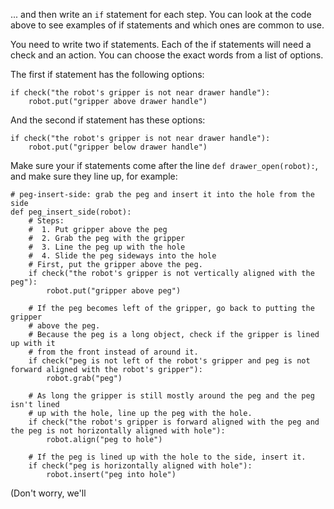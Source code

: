 

... and then write an `if` statement for each step.
You can look at the code above to see examples of if statements and which ones
are common to use.

You need to write two if statements.
Each of the if statements will need a check and an action.
You can choose the exact words from a list of options.

The first if statement has the following options:
```
if check("the robot's gripper is not near drawer handle"):
    robot.put("gripper above drawer handle")
```

And the second if statement has these options:
```
if check("the robot's gripper is not near drawer handle"):
    robot.put("gripper below drawer handle")
```

Make sure your if statements come after the line `def drawer_open(robot):`,
and make sure they line up, for example:

```
# peg-insert-side: grab the peg and insert it into the hole from the side
def peg_insert_side(robot):
    # Steps:
    #  1. Put gripper above the peg
    #  2. Grab the peg with the gripper
    #  3. Line the peg up with the hole
    #  4. Slide the peg sideways into the hole
    # First, put the gripper above the peg.
    if check("the robot's gripper is not vertically aligned with the peg"):
        robot.put("gripper above peg")

    # If the peg becomes left of the gripper, go back to putting the gripper
    # above the peg.
    # Because the peg is a long object, check if the gripper is lined up with it
    # from the front instead of around it.
    if check("peg is not left of the robot's gripper and peg is not forward aligned with the robot's gripper"):
        robot.grab("peg")

    # As long the gripper is still mostly around the peg and the peg isn't lined
    # up with the hole, line up the peg with the hole.
    if check("the robot's gripper is forward aligned with the peg and the peg is not horizontally aligned with hole"):
        robot.align("peg to hole")

    # If the peg is lined up with the hole to the side, insert it.
    if check("peg is horizontally aligned with hole"):
        robot.insert("peg into hole")
```

(Don't worry, we'll